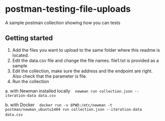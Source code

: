 # postman-testing-file-uploads
A sample postman collection showing how you can tests 


## Getting started

1. Add the files you want to upload to the same folder where this readme is located.
2. Edit the data.csv file and change the file names. file1.txt is provided as a sample
3. Edit the collection, make sure the address and the endpoint are right. Also check that the parameter is file.
4. Run the collection

a. with Newman installed locally
    `newman run collection.json --iteration-data data.csv`

b. with Docker
    `docker run -v $PWD:/etc/newman -t postman/newman_ubuntu1404 run collection.json --iteration-data data.csv`
  
